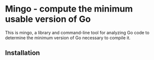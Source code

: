 # Mingo - compute the minimum usable version of Go

This is mingo,
a library and command-line tool
for analyzing Go code
to determine the minimum version of Go necessary to compile it.

## Installation

